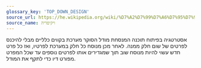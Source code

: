 ```yaml
---
glossary_key: 'TOP_DOWN_DESIGN'
source_url: https://he.wikipedia.org/wiki/%D7%A2%D7%99%D7%A6%D7%95%D7%91_%D7%9E%D7%A2%D7%9C%D7%94-%D7%9E%D7%98%D7%94_%D7%95%D7%9E%D7%98%D7%94-%D7%9E%D7%A2%D7%9C%D7%94
source_name: ויקיפדיה
---
```


אסטרטגיה בפיתוח תוכנה המנסחת מודל הסוקר מערכת בקווים כלליים מבלי להיכנס לפרטים של שום חלק ממנה. לאחר מכן מנוסח כל חלק במערכת לפרטיו, ואז כל פרט חדש עשוי להיות מנוסח שוב תוך שמגדירים אותו לפרטים נוספים עד שכל המפרט מפורט דיו כדי לתקף את המודל.
